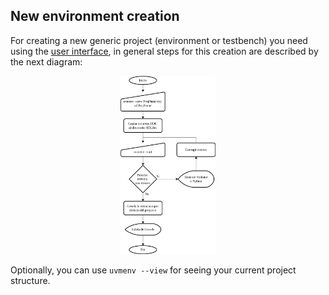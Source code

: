 ## New environment creation


For creating a new generic project (environment or testbench) you need using the 
[user interface](https://github.com/ManBenit/uvmenv/blob/main/docs/usr_itface.md), in general steps for this creation are described by the next diagram:

<p align="center">
  <img src="../img/uml_files/flux_sequence/FluxGenerarAmbiente.png"
    alt="Flux diagram for env creation" 
    width="30%" 
  />
</p>


Optionally, you can use `uvmenv --view` for seeing your current project structure.



